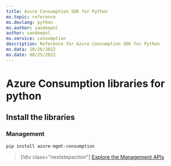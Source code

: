 ```yaml
---
title: Azure Consumption SDK for Python
ms.topic: reference
ms.devlang: python
ms.author: sandeepnl
author: sandeepnl
ms.service: consumption
description: Reference for Azure Consumption SDK for Python
ms.data: 10/26/2022
ms.date: 08/25/2022
---
```

# Azure Consumption libraries for python

## Install the libraries


### Management

```bash
pip install azure-mgmt-consumption
```
> [!div class="nextstepaction"]
> [Explore the Management APIs](/python/api/overview/azure/mgmt-consumption-readme)